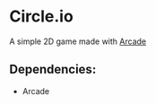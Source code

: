 # Circle.io

A simple 2D game made with [Arcade](https://api.arcade.academy/en/latest/)

## Dependencies:
* Arcade
